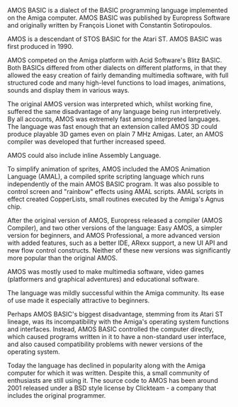 AMOS BASIC is a dialect of the BASIC programming language implemented on the Amiga computer. AMOS BASIC was published by Europress Software and originally written by François Lionet with Constantin Sotiropoulos.

AMOS is a descendant of STOS BASIC for the Atari ST. AMOS BASIC was first produced in 1990.

AMOS competed on the Amiga platform with Acid Software's Blitz BASIC. Both BASICs differed from other dialects on different platforms, in that they allowed the easy creation of fairly demanding multimedia software, with full structured code and many high-level functions to load images, animations, sounds and display them in various ways.

The original AMOS version was interpreted which, whilst working fine, suffered the same disadvantage of any language being run interpretively. By all accounts, AMOS was extremely fast among interpreted languages. The language was fast enough that an extension called AMOS 3D could produce playable 3D games even on plain 7 MHz Amigas. Later, an AMOS compiler was developed that further increased speed.

AMOS could also include inline Assembly Language.

To simplify animation of sprites, AMOS included the AMOS Animation Language (AMAL), a compiled sprite scripting language which runs independently of the main AMOS BASIC program. It was also possible to control screen and "rainbow" effects using AMAL scripts. AMAL scripts in effect created CopperLists, small routines executed by the Amiga's Agnus chip.

After the original version of AMOS, Europress released a compiler (AMOS Compiler), and two other versions of the language: Easy AMOS, a simpler version for beginners, and AMOS Professional, a more advanced version with added features, such as a better IDE, ARexx support, a new UI API and new flow control constructs. Neither of these new versions was significantly more popular than the original AMOS.

AMOS was mostly used to make multimedia software, video games (platformers and graphical adventures) and educational software.

The language was mildly successful within the Amiga community. Its ease of use made it especially attractive to beginners.

Perhaps AMOS BASIC's biggest disadvantage, stemming from its Atari ST lineage, was its incompatibility with the Amiga's operating system functions and interfaces. Instead, AMOS BASIC controlled the computer directly, which caused programs written in it to have a non-standard user interface, and also caused compatibility problems with newer versions of the operating system.

Today the language has declined in popularity along with the Amiga computer for which it was written. Despite this, a small community of enthusiasts are still using it. The source code to AMOS has been around 2001 released under a BSD style license by Clickteam - a company that includes the original programmer.

